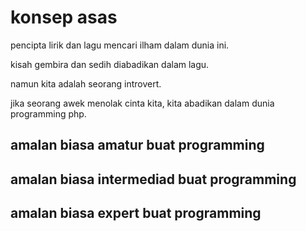 # konsep asas
pencipta lirik dan lagu mencari ilham dalam dunia ini. 

kisah gembira dan sedih diabadikan dalam lagu.

namun kita adalah seorang introvert. 

jika seorang awek menolak cinta kita, kita abadikan dalam dunia programming php.

## amalan biasa amatur buat programming

## amalan biasa intermediad buat programming

## amalan biasa expert buat programming

